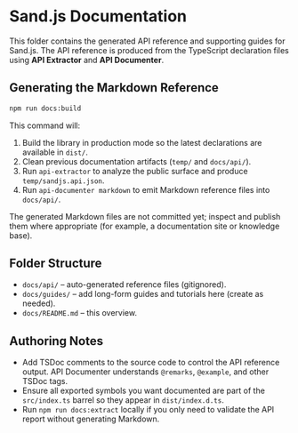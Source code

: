 # Sand.js Documentation

This folder contains the generated API reference and supporting guides for Sand.js. The API reference is produced from the TypeScript declaration files using **API Extractor** and **API Documenter**.

## Generating the Markdown Reference

```bash
npm run docs:build
```

This command will:

1. Build the library in production mode so the latest declarations are available in `dist/`.
2. Clean previous documentation artifacts (`temp/` and `docs/api/`).
3. Run `api-extractor` to analyze the public surface and produce `temp/sandjs.api.json`.
4. Run `api-documenter markdown` to emit Markdown reference files into `docs/api/`.

The generated Markdown files are not committed yet; inspect and publish them where appropriate (for example, a documentation site or knowledge base).

## Folder Structure

- `docs/api/` – auto-generated reference files (gitignored).
- `docs/guides/` – add long-form guides and tutorials here (create as needed).
- `docs/README.md` – this overview.

## Authoring Notes

- Add TSDoc comments to the source code to control the API reference output. API Documenter understands `@remarks`, `@example`, and other TSDoc tags.
- Ensure all exported symbols you want documented are part of the `src/index.ts` barrel so they appear in `dist/index.d.ts`.
- Run `npm run docs:extract` locally if you only need to validate the API report without generating Markdown.

